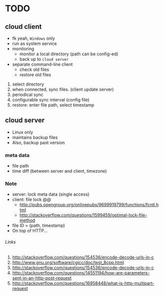 # TODO

## cloud client

- fk yeah, `Windows` only
- run as system service
- monitoring
	- monitor a local directory (path can be config-ed)
	- back up to `cloud server`
-  separate command-line client
	- check old files
	- restore old files

1. select directory
1. when connected, sync files. (client update server)
1. periodical sync
1. configurable sync interval (config file)
1. restore: enter file path, select timestamp

## cloud server

- Linux only
- maintains backup files
- Also, backup past version

### meta data

- file path
- time diff (between server and client, timezone)


### Note

- server: lock meta data (single access)
- client: file lock @@
	- http://pubs.opengroup.org/onlinepubs/9699919799/functions/fcntl.html
	- http://stackoverflow.com/questions/1599459/optimal-lock-file-method
- file ID = (path, timestamp)
- On top of HTTP...


###### Links

1. http://stackoverflow.com/questions/154536/encode-decode-urls-in-c
1. http://www.gnu.org/software/cgicc/doc/test_8cpp.html
1. http://stackoverflow.com/questions/154536/encode-decode-urls-in-c
1. http://stackoverflow.com/questions/14551194/how-are-parameters-sent-in-an-http-post-request
1. http://stackoverflow.com/questions/16958448/what-is-http-multipart-request
